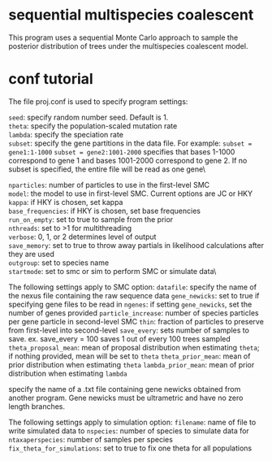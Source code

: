 # sequential multispecies coalescent
This program uses a sequential Monte Carlo approach to sample the posterior distribution of trees under the multispecies coalescent model.

# conf tutorial
The file proj.conf is used to specify program settings:

`seed`: specify random number seed. Default is 1. \
`theta`: specify the population-scaled mutation rate\
`lambda`: specify the speciation rate\
`subset`: specify the gene partitions in the data file. For example:
  `subset = gene1:1-1000`
  `subset = gene2:1001-2000`
specifies that bases 1-1000 correspond to gene 1 and bases 1001-2000 correspond to gene 2. If no subset is specified, the entire file will be read as one gene\

`nparticles`: number of particles to use in the first-level SMC\
`model`: the model to use in first-level SMC. Current options are JC or HKY\
`kappa`: if HKY is chosen, set kappa\
`base_frequencies`: if HKY is chosen, set base frequencies\
`run_on_empty`: set to true to sample from the prior\
`nthreads`: set to >1 for multithreading\
`verbose`: 0, 1, or 2 determines level of output\
`save_memory`: set to true to throw away partials in likelihood calculations after they are used\
`outgroup`: set to species name\
`startmode`: set to smc or sim to perform SMC or simulate data\

The following settings apply to SMC option:
`datafile`: specify the name of the nexus file containing the raw sequence data
`gene_newicks`: set to true if specifying gene files to be read in
`ngenes`: if setting `gene_newicks`, set the number of genes provided
`particle_increase`: number of species particles per gene particle in second-level SMC
`thin`: fraction of particles to preserve from first-level into second-level
`save_every`: sets number of samples to save. ex. save_every = 100 saves 1 out of every 100 trees sampled
`theta_proposal_mean`: mean of proposal distribution when estimating `theta`; if nothing provided, mean will be set to `theta`
`theta_prior_mean`: mean of prior distribution when estimating `theta`
`lambda_prior_mean`: mean of prior distribution when estimating `lambda`

specify the name of a .txt file containing gene newicks obtained from another program. Gene newicks must be ultrametric and have no zero length branches.

The following settings apply to simulation option:
`filename`: name of file to write simulated data to
`nspecies`: number of species to simulate data for
`ntaxaperspecies`: number of samples per species
`fix_theta_for_simulations`: set to true to fix one theta for all populations
